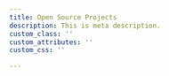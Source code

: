 ```yaml
---
title: Open Source Projects
description: This is meta description.
custom_class: ''
custom_attributes: ''
custom_css: ''

---
```

